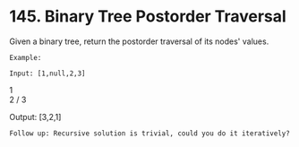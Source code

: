 # 145. Binary Tree Postorder Traversal

Given a binary tree, return the postorder traversal of its nodes' values.

    Example:

    Input: [1,null,2,3]
   1
    \
     2
    /
   3

Output: [3,2,1]

    Follow up: Recursive solution is trivial, could you do it iteratively?